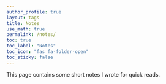 ```yaml
---
author_profile: true
layout: tags
title: Notes
use_math: true
permalink: /notes/
toc: true
toc_label: "Notes"
toc_icon: "fas fa-folder-open"
toc_sticky: false
---
```

This page contains some short notes I wrote for quick reads.